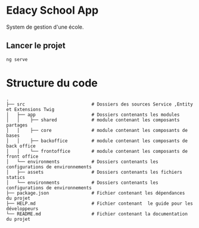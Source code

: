 # Edacy School App
System de gestion d'une école.

## Lancer le projet 
    ng serve 

# Structure du code
    .
    ├── src                         # Dossiers des sources Service ,Entity et Extensions Twig
    │   ├── app                     # Dossiers contenants les modules 
    │   │    ├── shared             # module contenant les composants partages
    │   │    ├── core               # module contenant les composants de bases
    │   │    ├── backoffice         # module contenant les composants de back office
    │   │    └── frontoffice        # module contenant les composants de front office
    │   └── environments            # Dossiers contenants les configurations de environnements 
    │   ├── assets                  # Dossiers contenants les fichiers statics
    │   └── environments            # Dossiers contenants les configurations de environnements 
    ├── package.json                # Fichier contenant les dépendances  du projet
    ├── HELP.md                     # Fichier contenant  le guide pour les développeurs
    └── README.md                   # Fichier contenant la documentation du projet
